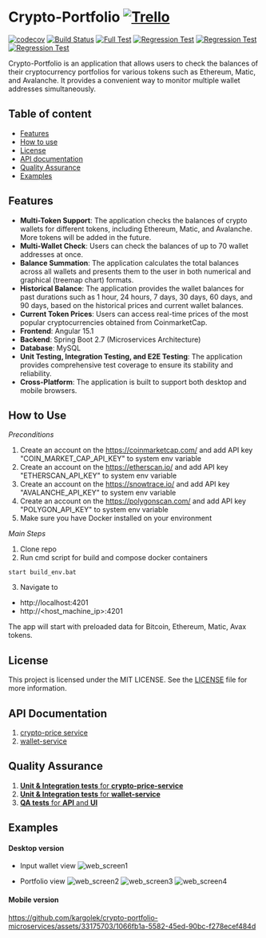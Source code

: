 # Crypto-Portfolio [![Trello](https://img.shields.io/badge/Trello-0052CC?style=for-the-badge&logo=trello&logoColor=white)](https://trello.com/b/PnS0tEYn/crypto-portfolio-app)
[![codecov](https://codecov.io/github/kargolek/crypto-portfolio-microservices/branch/main/graph/badge.svg?token=EF3DVKJ11I)](https://codecov.io/github/kargolek/crypto-portfolio-microservices)
[![Build Status](https://github.com/kargolek/crypto-portfolio-microservices/workflows/build-and-run-unit-integration-test/badge.svg)](https://github.com/kargolek/crypto-portfolio-microservices/actions/workflows/build.yaml)
[![Full Test](https://github.com/kargolek/crypto-portfolio-microservices/workflows/qa-main-full-test/badge.svg)](https://kargolek.github.io/crypto-portfolio-microservices/main/) 
[![Regression Test](https://github.com/kargolek/crypto-portfolio-microservices/workflows/qa-regression-test-chrome/badge.svg)](https://kargolek.github.io/crypto-portfolio-microservices/regression/chrome)
[![Regression Test](https://github.com/kargolek/crypto-portfolio-microservices/workflows/qa-regression-test-edge/badge.svg)](https://kargolek.github.io/crypto-portfolio-microservices/regression/edge)
[![Regression Test](https://github.com/kargolek/crypto-portfolio-microservices/workflows/qa-regression-test-firefox/badge.svg)](https://kargolek.github.io/crypto-portfolio-microservices/regression/firefox)

Crypto-Portfolio is an application that allows users to check the balances of their cryptocurrency portfolios for various tokens such as Ethereum, Matic, and Avalanche. 
It provides a convenient way to monitor multiple wallet addresses simultaneously.

## Table of content
- [Features](#features)
- [How to use](#how-to-use)
- [License](#license)
- [API documentation](#api-documentation)
- [Quality Assurance](#api-documentation)
- [Examples](#examples)

## Features

- **Multi-Token Support**: The application checks the balances of crypto wallets for different tokens, including Ethereum, Matic, and Avalanche. More tokens will be added in the future.
- **Multi-Wallet Check**: Users can check the balances of up to 70 wallet addresses at once.
- **Balance Summation**: The application calculates the total balances across all wallets and presents them to the user in both numerical and graphical (treemap chart) formats.
- **Historical Balance**: The application provides the wallet balances for past durations such as 1 hour, 24 hours, 7 days, 30 days, 60 days, and 90 days, based on the historical prices and current wallet balances.
- **Current Token Prices**: Users can access real-time prices of the most popular cryptocurrencies obtained from CoinmarketCap.
- **Frontend**: Angular 15.1
- **Backend**: Spring Boot 2.7 (Microservices Architecture)
- **Database**: MySQL
- **Unit Testing, Integration Testing, and E2E Testing**: The application provides comprehensive test coverage to ensure its stability and reliability.
- **Cross-Platform**: The application is built to support both desktop and mobile browsers.

## How to Use

*Preconditions*
1. Create an account on the https://coinmarketcap.com/ and add API key "COIN_MARKET_CAP_API_KEY" to system env variable
2. Create an account on the https://etherscan.io/ and add API key "ETHERSCAN_API_KEY" to system env variable
3. Create an account on the https://snowtrace.io/ and add API key "AVALANCHE_API_KEY" to system env variable
4. Create an account on the https://polygonscan.com/ and add API key "POLYGON_API_KEY" to system env variable
5. Make sure you have Docker installed on your environment

*Main Steps*
1. Clone repo
2. Run cmd script for build and compose docker containers
```shell
start build_env.bat
```
3. Navigate to
* http://localhost:4201
* http://<host_machine_ip>:4201

The app will start with preloaded data for Bitcoin, Ethereum, Matic, Avax tokens.

## License

This project is licensed under the MIT LICENSE. See the [LICENSE](LICENSE) file for more information.

## API Documentation
1. [crypto-price service](https://github.com/kargolek/crypto-portfolio-microservices/tree/main/crypto-price-service/README.md)
2. [wallet-service](https://github.com/kargolek/crypto-portfolio-microservices/tree/main/wallet-service/README.md)

## Quality Assurance
1. [**Unit & Integration tests** for **crypto-price-service**](https://github.com/kargolek/crypto-portfolio-microservices/tree/main/crypto-price-service/src/test/java/pl/kargolek/cryptopriceservice)
2. [**Unit & Integration tests** for **wallet-service**](https://github.com/kargolek/crypto-portfolio-microservices/tree/main/crypto-price-service/src/test/java/pl/kargolek/cryptopriceservice)
3. [**QA tests** for **API** and **UI**](https://github.com/kargolek/crypto-portfolio-microservices/tree/main/quality-assurance)

## Examples

#### Desktop version

* Input wallet view
   ![web_screen1](https://github.com/kargolek/crypto-portfolio-microservices/assets/33175703/d8ea8ef2-1d57-4edf-abb3-91c96b276d41)


* Portfolio view
   ![web_screen2](https://github.com/kargolek/crypto-portfolio-microservices/assets/33175703/715ab29f-a5d0-4a04-be63-dba4e3a4b54c)
   ![web_screen3](https://github.com/kargolek/crypto-portfolio-microservices/assets/33175703/d2464acc-4c22-4ecf-99de-5b8354c50044)
   ![web_screen4](https://github.com/kargolek/crypto-portfolio-microservices/assets/33175703/35c5b72d-c74c-4ed7-a800-8e6446aab0b8)

#### Mobile version
   https://github.com/kargolek/crypto-portfolio-microservices/assets/33175703/1066fb1a-5582-45ed-90bc-f278ecef484d

